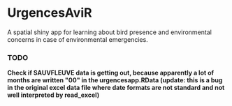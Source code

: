 # UrgencesAviR

A spatial shiny app for learning about bird presence and environmental concerns in case of environmental emergencies.

### TODO

**Check if SAUVFLEUVE data is getting out, because apparently a lot of months are written "00" in the urgencesapp.RData (update: this is a bug in the original excel data file where date formats are not standard and not well interpreted by read_excel)**
